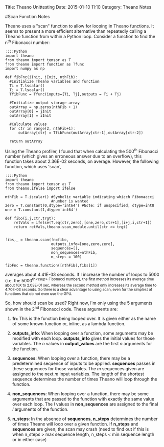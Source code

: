 Title: Theano Unittesting
Date: 2015-01-10 11:10
Category: Theano Notes

#Scan Function Notes

Theano uses a "scan" function to allow for looping in Theano functions. It seems to present a more efficient alternative than repeatedly calling a Theano function from within a Python loop. Consider a function to find the n<sup>th</sup> Fibonacci number:

    ::::Python
    import theano
    from theano import tensor as T
    from theano import function as Tfunc
    import numpy as np

    def fibFnc(iInit, jInit, nthFib):
      #Initialize Theano variables and function
      Ti = T.lscalar()
      Tj = T.lscalar()
      TfibFunc = Tfunc(inputs=[Ti, Tj],outputs = Ti + Tj)
  
      #Initialize output storage array
      outArray = np.zeros(nthFib + 1)
      outArray[0] = jInit
      outArray[1] = iInit

      #Calculate values
      for ctr in range(2, nthFib+1):
          outArray[ctr] = TfibFunc(outArray[ctr-1],outArray[ctr-2])

      return outArray
      
Using the Theano profiler, I found that when calculating the 500<sup>th</sup> Fibonacci number (which gives an erroneous answer due to an overflow), this function takes about 2.36E-02 seconds, on average. However, the following function, which uses 'scan',

    ::::Python
    import theano
    from theano import tensor as T
    from theano.ifelse import ifelse

    nthFib = T.iscalar() #Symbolic variable indicating whicch Fibonaccci
                         #number is wanted
    zero = T.constant(0,dtype='int64') #Note: if unspecified, dtype=int8
    one = T.constant(1,dtype='int64')
  
    def fibo(i,j,ctr,trgt):
        retVals = ifelse(T.eq(ctr,zero),[one,zero,ctr+1],[i+j,i,ctr+1])
        return retVals,theano.scan_module.until(ctr >= trgt)

   
    fibs,_ = theano.scan(fn=fibo,
                         outputs_info=[one,zero,zero],
                         sequences=[],
                         non_sequences=nthFib,
                         n_steps = 100)

    fibFnc = theano.function([nthFib],fibs[1])



averages about 4.41E-03 seconds. If I increase the number of loops to 5000 (i.e. the 5000<sup>th<\sup> Fibonacci number), the first method increases its average time about 10X to 2.03E-01 sec, whereas the second method only increases its average time to 4.70E-03 seconds. So there is a clear advantage to using scan, even for the simplest of functions that do not even use the GPU.

So, how should scan be used? Right now, I'm only using the 5 arguments shown in the 2<sup>nd</sup> Fibonacci code. These arguments are:

1. **fn**: This is the function being looped over. It is given either as the name of some known function or, inline, as a lambda function.

2. **outputs_info**: When looping over a function, some arguments may be modified with each loop. **outputs_info** gives the initial values for those variables. The *n* values in **output_values** are the first *n* arguments for the function.

3. **sequences**: When looping over a function, there may be a predetermined sequence of inputs to be applied. **sequences** passes in these sequences for those variables. The *m* sequences given are assigned to the next *m* input variables. The length of the shortest sequence determines the number of times Theano will loop through the function.

4. **non_sequences**: When looping over a function, there may be some arguments that are passed to the function with exactly the same value over each loop. The *l* values in **non_sequences** are assigned to the final *l* arguments of the function.

5. **n_steps**: In the absence of **sequences**, **n_steps** determines the number of times Theano will loop over a given function. If **n_steps** and **sequences** are given, the scan may crash (need to find out if this is when n_steps > max sequence length, n_steps < min sequence length or in either case)

